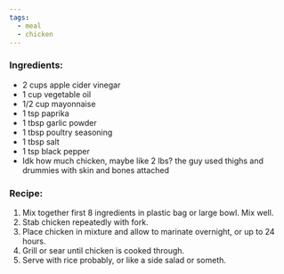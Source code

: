 ```yaml
---
tags:
  - meal
  - chicken
---
```

### Ingredients:
- 2 cups apple cider vinegar
- 1 cup vegetable oil
- 1/2 cup mayonnaise
- 1 tsp paprika
- 1 tbsp garlic powder
- 1 tbsp poultry seasoning
- 1 tbsp salt
- 1 tsp black pepper
- Idk how much chicken, maybe like 2 lbs? the guy used thighs and drummies with skin and bones attached

### Recipe:
1. Mix together first 8 ingredients in plastic bag or large bowl. Mix well.
2. Stab chicken repeatedly with fork. 
3. Place chicken in mixture and allow to marinate overnight, or up to 24 hours. 
4. Grill or sear until chicken is cooked through. 
5. Serve with rice probably, or like a side salad or someth. 